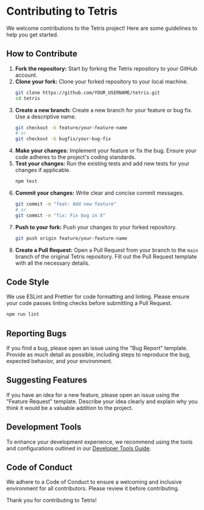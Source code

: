 # Contributing to Tetris

We welcome contributions to the Tetris project! Here are some guidelines to help you get started.

## How to Contribute

1.  **Fork the repository:** Start by forking the Tetris repository to your GitHub account.
2.  **Clone your fork:** Clone your forked repository to your local machine.
    ```bash
    git clone https://github.com/YOUR_USERNAME/tetris.git
    cd tetris
    ```
3.  **Create a new branch:** Create a new branch for your feature or bug fix. Use a descriptive name.
    ```bash
    git checkout -b feature/your-feature-name
    # or
    git checkout -b bugfix/your-bug-fix
    ```
4.  **Make your changes:** Implement your feature or fix the bug. Ensure your code adheres to the project's coding standards.
5.  **Test your changes:** Run the existing tests and add new tests for your changes if applicable.
    ```bash
    npm test
    ```
6.  **Commit your changes:** Write clear and concise commit messages.
    ```bash
    git commit -m "feat: Add new feature"
    # or
    git commit -m "fix: Fix bug in X"
    ```
7.  **Push to your fork:** Push your changes to your forked repository.
    ```bash
    git push origin feature/your-feature-name
    ```
8.  **Create a Pull Request:** Open a Pull Request from your branch to the `main` branch of the original Tetris repository. Fill out the Pull Request template with all the necessary details.

## Code Style

We use ESLint and Prettier for code formatting and linting. Please ensure your code passes linting checks before submitting a Pull Request.

```bash
npm run lint
```

## Reporting Bugs

If you find a bug, please open an issue using the "Bug Report" template. Provide as much detail as possible, including steps to reproduce the bug, expected behavior, and your environment.

## Suggesting Features

If you have an idea for a new feature, please open an issue using the "Feature Request" template. Describe your idea clearly and explain why you think it would be a valuable addition to the project.

## Development Tools

To enhance your development experience, we recommend using the tools and configurations outlined in our [Developer Tools Guide](docs/05_TOOLS.md).

## Code of Conduct

We adhere to a Code of Conduct to ensure a welcoming and inclusive environment for all contributors. Please review it before contributing.

Thank you for contributing to Tetris!